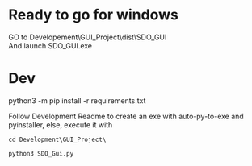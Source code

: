 ﻿# Ready to go for windows

GO to Developement\GUI_Project\dist\SDO_GUI\
And launch SDO_GUI.exe


# Dev

python3 -m pip install -r requirements.txt

Follow Development Readme to create an exe with auto-py-to-exe and pyinstaller, else, execute it with

`cd Development\GUI_Project\`

`python3 SDO_Gui.py`
